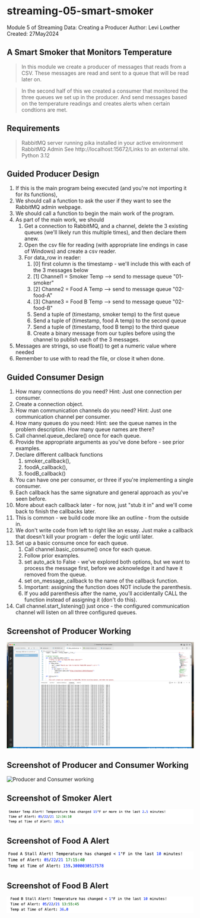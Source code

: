 # streaming-05-smart-smoker
Module 5 of Streaming Data: Creating a Producer
Author: Levi Lowther
Created: 27May2024

## A Smart Smoker that Monitors Temperature
> In this module we create a producer of messages that reads from a CSV.
> These messages are read and sent to a queue that will be read later on.  

> In the second half of this we created a consumer that monitored the three queues we set up in the producer. And send messages based on the temperature readings and creates alerts when certain condtions are met. 

## Requirements
 > RabbitMQ server running pika installed in your active environment RabbitMQ Admin See http://localhost:15672/Links to an external site.
 > Python 3.12

## Guided Producer Design
1. If this is the main program being executed (and you're not importing it for its functions),
2. We should call a function to ask the user if they want to see the RabbitMQ admin webpage.
3. We should call a function to begin the main work of the program.
4. As part of the main work, we should
    1. Get a connection to RabbitMQ, and a channel, delete the 3 existing queues (we'll likely run this multiple times), and then declare them anew. 
    2. Open the csv file for reading (with appropriate line endings in case of Windows) and create a csv reader.
    3. For data_row in reader:
        1. [0] first column is the timestamp - we'll include this with each of the 3 messages below
        2. [1] Channel1 = Smoker Temp --> send to message queue "01-smoker"
        3. [2] Channe2 = Food A Temp --> send to message queue "02-food-A"
        4. [3] Channe3 = Food B Temp --> send to message queue "02-food-B"
        5. Send a tuple of (timestamp, smoker temp) to the first queue
        6. Send a tuple of (timestamp, food A temp) to the second queue
        7. Send a tuple of (timestamp, food B temp) to the third queue 
        8. Create a binary message from our tuples before using the channel to publish each of the 3 messages.
5. Messages are strings, so use float() to get a numeric value where needed
6. Remember to use with to read the file, or close it when done.

## Guided Consumer Design 

1. How many connections do you need? Hint: Just one connection per consumer.
2. Create a connection object. 
3. How man communication channels do you need? Hint: Just one       communication channel per consumer.
4. How many queues do you need: Hint: see the queue names in the problem description. How many queue names are there?
5. Call channel.queue_declare() once for each queue.
6. Provide the appropriate arguments as you've done before - see prior examples.
7. Declare different callback functions
    1. smoker_callback(),
    2. foodA_callback(),
    3. foodB_callback()
8. You can have one per consumer, or three if you're implementing a single consumer.
9. Each callback has the same signature and general approach as you've seen before.
10. More about each callback later - for now, just "stub it in" and we'll come back to finish the callbacks later. 
11. This is common - we build code more like an outline - from the outside in.
12. We don't write code from left to right like an essay.  Just make a callback that doesn't kill your program - defer the logic until later.
13. Set up a basic consume once for each queue. 
    1. Call channel.basic_consume() once for each queue.
    2. Follow prior examples.
    3. set auto_ack to False - we've explored both options, but we want to process the message first, before we acknowledge it and have it removed from the queue. 
    4. set on_message_callback to the name of the callback function.
    5. Important: assigning the function does NOT include the parenthesis.
    6. If you add parenthesis after the name, you'll accidentally CALL the function instead of assigning it (don't do this).
14. Call channel.start_listening() just once - the configured communication channel will listen on all three configured queues.

## Screenshot of Producer Working
![Producer working](BBQ-Producer.png)

## Screenshot of Producer and Consumer Working
![Producer and Consumer working](Prodcuer_Consumer.png)

## Screenshot of Smoker Alert
![Smoker Alert](Smoker_Alert.png)

## Screenshot of Food A Alert
![Food A Alert](Food_A_Stall.png)

## Screenshot of Food B Alert
![Food B Alert](food_B_stall.png)